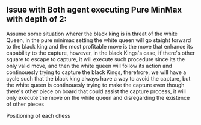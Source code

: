 <h2>Issue with Both agent executing Pure MinMax with depth of 2:</h2>
<p>Assume some situation wherer the black king is in threat of the white Queen, in the pure minimax setting the white queen will go staight forward to the black king and the most profitable move is the move that enhance its capability to the capture, however, in the black Kings's case, if there's other square  to escape to capture, it will execute such procedure since its the only valid move, and then the white queen will follow its action and continouesly trying to capture the black Kings, therefrore, we will have a cycle such that the black king always have a way to avoid the capture, but the white queen is continouesly trying to make the capture even though there's other piece on board that could assist the capture process, it will only execute the move on the white queen and disregarding the existence of other pieces</p>

<p>Positioning of each chess
</p>
